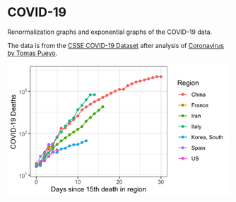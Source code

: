 # COVID-19

Renormalization graphs and exponential graphs of the COVID-19 data.

The data is from the [CSSE COVID-19 Dataset](https://github.com/CSSEGISandData/COVID-19/tree/master/csse_covid_19_data) after analysis of [Coronavirus by Tomas Pueyo](https://medium.com/@tomaspueyo/coronavirus-act-today-or-people-will-die-f4d3d9cd99ca). 


![Reported deaths for COVID-19 from the day that the region had the 15th death](renormalized-COVID-19-deaths.png)